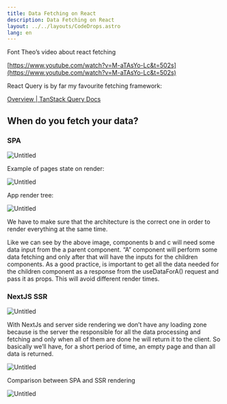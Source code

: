 ```yaml
---
title: Data Fetching on React
description: Data Fetching on React
layout: ../../layouts/CodeDrops.astro
lang: en
---
```


Font Theo’s video about react fetching

[https://www.youtube.com/watch?v=M-aTAsYo-Lc&t=502s](https://www.youtube.com/watch?v=M-aTAsYo-Lc&t=502s)

React Query is by far my favourite fetching framework:

[Overview | TanStack Query Docs](https://tanstack.com/query/v4/docs/overview)

## When do you fetch your data?

### SPA

![Untitled](/img/Data%20Fetching%20on%20React/Untitled.png)

Example of pages state on render:

![Untitled](/img/Data%20Fetching%20on%20React/Untitled%201.png)

App render tree:

![Untitled](/img/Data%20Fetching%20on%20React/Untitled%202.png)

We have to make sure that the architecture is the correct one in order to render everything at the same time.

Like we can see by the above image, components b and c will need some data input from the a parent component. “A” component will perform some data fetching and only after that will have the inputs for the children components. As a good practice, is important to get all the data needed for the children component as a response from the useDataForA() request and pass it as props. This will avoid different render times.

### NextJS SSR

![Untitled](/img/Data%20Fetching%20on%20React/Untitled%203.png)

With NextJs and server side rendering we don’t have any loading zone because is the server the responsible for all the data processing and fetching and only when all of them are done he will return it to the client. So basically we’ll have, for a short period of time, an empty page and than all data is returned.

![Untitled](/img/Data%20Fetching%20on%20React/Untitled%204.png)

Comparison between SPA and SSR rendering

![Untitled](/img/Data%20Fetching%20on%20React/Untitled%205.png)
